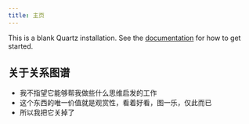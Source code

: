 ```yaml
---
title: 主页
---
```


This is a blank Quartz installation.
See the [documentation](https://quartz.jzhao.xyz) for how to get started.

## 关于关系图谱

- 我不指望它能够帮我做些什么思维启发的工作
- 这个东西的唯一价值就是观赏性，看着好看，图一乐，仅此而已
- 所以我把它关掉了